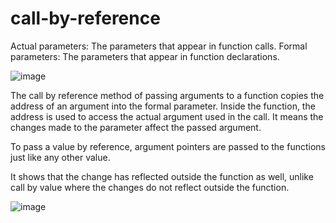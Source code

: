 # call-by-reference


Actual parameters: The parameters that appear in function calls.
Formal parameters: The parameters that appear in function declarations.

![image](https://user-images.githubusercontent.com/110607289/230778516-823decbf-0298-4cd5-9827-821e6e181fea.png)


The call by reference method of passing arguments to a function copies the address of an argument into the formal parameter. 
Inside the function, the address is used to access the actual argument used in the call. 
It means the changes made to the parameter affect the passed argument.

To pass a value by reference, argument pointers are passed to the functions just like any other value. 

It shows that the change has reflected outside the function as well, unlike call by value where the changes do not reflect outside the function.

![image](https://user-images.githubusercontent.com/110607289/230778552-4ba1b90e-9635-4305-91fe-1d53950336e4.png)
